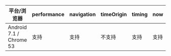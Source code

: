 平台/浏览器 | performance | navigation | timeOrigin | timing | now | getEntries | getEntriesByName | getEntriesByType | PerformanceEntry | PerformanceResourceTiming | PerformanceNavigationTiming | PerformancePaintTiming
--- | --- | --- | --- | --- | --- | --- | --- | --- | --- | --- | --- | ---
Android 7.1 / Chrome 53 |	支持 |	支持 |	不支持 |	支持 |	支持 |	支持 |	支持 |	支持 |	支持 |	支持 |	不支持 |	不支持 |

